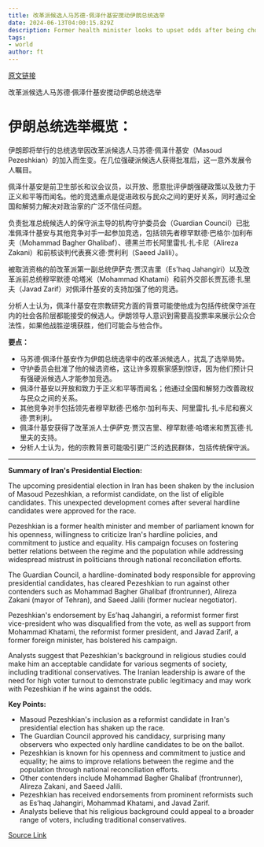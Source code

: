 ```yaml
---
title: 改革派候选人马苏德·佩泽什基安搅动伊朗总统选举
date: 2024-06-13T04:00:15.829Z
description: Former health minister looks to upset odds after being chosen as one of six candidates for this month’s vote
tags: 
- world
author: ft
---
```


[原文链接](https://ft.com/content/95896b95-85aa-40d0-9aa5-f06c8a769e3e)

改革派候选人马苏德·佩泽什基安搅动伊朗总统选举

# 伊朗总统选举概览：

伊朗即将举行的总统选举因改革派候选人马苏德·佩泽什基安（Masoud Pezeshkian）的加入而生变。在几位强硬派候选人获得批准后，这一意外发展令人瞩目。

佩泽什基安是前卫生部长和议会议员，以开放、愿意批评伊朗强硬政策以及致力于正义和平等而闻名。他的竞选重点是促进政权与民众之间的更好关系，同时通过全国和解努力解决对政治家的广泛不信任问题。

负责批准总统候选人的保守派主导的机构守护委员会（Guardian Council）已批准佩泽什基安与其他竞争对手一起参加竞选，包括领先者穆罕默德·巴格尔·加利布夫（Mohammad Bagher Ghalibaf）、德黑兰市长阿里雷扎·扎卡尼（Alireza Zakani）和前核谈判代表赛义德·贾利利（Saeed Jalili）。

被取消资格的前改革派第一副总统伊萨克·贾汉吉里（Es'haq Jahangiri）以及改革派前总统穆罕默德·哈塔米（Mohammad Khatami）和前外交部长贾瓦德·扎里夫（Javad Zarif）对佩泽什基安的支持加强了他的竞选。

分析人士认为，佩泽什基安在宗教研究方面的背景可能使他成为包括传统保守派在内的社会各阶层都能接受的候选人。伊朗领导人意识到需要高投票率来展示公众合法性，如果他战胜逆境获胜，他们可能会与他合作。

**要点：**
- 马苏德·佩泽什基安作为伊朗总统选举中的改革派候选人，扰乱了选举局势。
- 守护委员会批准了他的候选资格，这让许多观察家感到惊讶，因为他们预计只有强硬派候选人才能参加竞选。
- 佩泽什基安以开放和致力于正义和平等而闻名；他通过全国和解努力改善政权与民众之间的关系。
- 其他竞争对手包括领先者穆罕默德·巴格尔·加利布夫、阿里雷扎·扎卡尼和赛义德·贾利利。
- 佩泽什基安获得了改革派人士伊萨克·贾汉吉里、穆罕默德·哈塔米和贾瓦德·扎里夫的支持。
- 分析人士认为，他的宗教背景可能吸引更广泛的选民群体，包括传统保守派。

---

 **Summary of Iran's Presidential Election:**

The upcoming presidential election in Iran has been shaken by the inclusion of Masoud Pezeshkian, a reformist candidate, on the list of eligible candidates. This unexpected development comes after several hardline candidates were approved for the race. 

Pezeshkian is a former health minister and member of parliament known for his openness, willingness to criticize Iran's hardline policies, and commitment to justice and equality. His campaign focuses on fostering better relations between the regime and the population while addressing widespread mistrust in politicians through national reconciliation efforts.

The Guardian Council, a hardline-dominated body responsible for approving presidential candidates, has cleared Pezeshkian to run against other contenders such as Mohammad Bagher Ghalibaf (frontrunner), Alireza Zakani (mayor of Tehran), and Saeed Jalili (former nuclear negotiator).

Pezeshkian's endorsement by Es’haq Jahangiri, a reformist former first vice-president who was disqualified from the vote, as well as support from Mohammad Khatami, the reformist former president, and Javad Zarif, a former foreign minister, has bolstered his campaign.

Analysts suggest that Pezeshkian's background in religious studies could make him an acceptable candidate for various segments of society, including traditional conservatives. The Iranian leadership is aware of the need for high voter turnout to demonstrate public legitimacy and may work with Pezeshkian if he wins against the odds.

**Key Points:**
- Masoud Pezeshkian's inclusion as a reformist candidate in Iran's presidential election has shaken up the race.
- The Guardian Council approved his candidacy, surprising many observers who expected only hardline candidates to be on the ballot.
- Pezeshkian is known for his openness and commitment to justice and equality; he aims to improve relations between the regime and the population through national reconciliation efforts.
- Other contenders include Mohammad Bagher Ghalibaf (frontrunner), Alireza Zakani, and Saeed Jalili.
- Pezeshkian has received endorsements from prominent reformists such as Es’haq Jahangiri, Mohammad Khatami, and Javad Zarif.
- Analysts believe that his religious background could appeal to a broader range of voters, including traditional conservatives.

[Source Link](https://ft.com/content/95896b95-85aa-40d0-9aa5-f06c8a769e3e)


